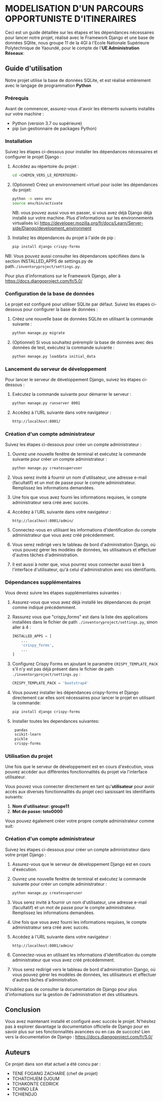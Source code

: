 # MODELISATION D'UN PARCOURS OPPORTUNISTE D'ITINERAIRES

Ceci est un guide détaillée sur les étapes et les dépendances nécessaires pour lancer notre projet, réalisé avec le Framework Django et une base de données SQlite, nous groupe 11 de la 4GI à l'Ecole Nationale Supérieure Polytechnique de Yaoundé, pour le compte de l'**UE Administration Réseaux**:

## Guide d'utilisation

Notre projet utilise la base de données SQLite, et est réalisé entièrement avec le langage de programmation **Python**

### Prérequis

Avant de commencer, assurez-vous d'avoir les éléments suivants installés sur votre machine :

- Python (version 3.7 ou supérieure)
- pip (un gestionnaire de packages Python)

### Installation

Suivez les étapes ci-dessous pour installer les dépendances nécessaires et configurer le projet Django :

1. Accédez au répertoire du projet :

   ```bash
   cd <CHEMIN_VERS_LE_RÉPERTOIRE>
   ```

2. (Optionnel) Créez un environnement virtuel pour isoler les dépendances du projet:

   ```bash
   python -m venv env
   source env/bin/activate
   ```
   NB: vous pouvez aussi vous en passer, si vous avez déjà Django déjà installé sur votre machine. Plus d'informations sur les environnements virtualisés ici https://developer.mozilla.org/fr/docs/Learn/Server-side/Django/development_environment

3. Installez les dépendances du projet à l'aide de pip :

   ```bash
   pip install django crispy-forms
   ```
NB: Vous pouvez aussi consulter les dépendances spécifiées dans la section INSTALLED_APPS de settings.py de path`./inventoryproject/settings.py`.

Pour plus d'informations sur le Framework Django, aller à https://docs.djangoproject.com/fr/5.0/

### Configuration de la base de données

Le projet est configuré pour utiliser SQLite par défaut. Suivez les étapes ci-dessous pour configurer la base de données :

1. Créez une nouvelle base de données SQLite en utilisant la commande suivante :

   ```bash
   python manage.py migrate
   ```

2. (Optionnel) Si vous souhaitez préremplir la base de données avec des données de test, exécutez la commande suivante :

   ```bash
   python manage.py loaddata initial_data
   ```

### Lancement du serveur de développement

Pour lancer le serveur de développement Django, suivez les étapes ci-dessous :

1. Exécutez la commande suivante pour démarrer le serveur :

   ```bash
   python manage.py runserver 8001
   ```

2. Accédez à l'URL suivante dans votre navigateur :

   ```bash
   http://localhost:8001/
   ```

### Création d'un compte administrateur

Suivez les étapes ci-dessous pour créer un compte administrateur :

1. Ouvrez une nouvelle fenêtre de terminal et exécutez la commande suivante pour créer un compte administrateur :

   ```bash
   python manage.py createsuperuser
   ```

2. Vous serez invité à fournir un nom d'utilisateur, une adresse e-mail (facultatif) et un mot de passe pour le compte administrateur. Remplissez les informations demandées.

3. Une fois que vous avez fourni les informations requises, le compte administrateur sera créé avec succès.

4. Accédez à l'URL suivante dans votre navigateur :

   ```browser
   http://localhost:8001/admin/
   ```

5. Connectez-vous en utilisant les informations d'identification du compte administrateur que vous avez créé précédemment.

6. Vous serez redirigé vers le tableau de bord d'administration Django, où vous pouvez gérer les modèles de données, les utilisateurs et effectuer d'autres tâches d'administration.

7. Il est aussi à noter que, vous pourrez vous connecter aussi bien à l'interface d'utilisateur, qu'à celui d'administration avec vos identifiants.

### Dépendances supplémentaires

Vous devez suivre les étapes supplémentaires suivantes :

1. Assurez-vous que vous avez déjà installé les dépendances du projet comme indiqué précédemment.

2. Rassurez vous que "crispy_forms" est dans la liste des applications installées dans le fichier de path `./inventoryproject/settings.py`, sinon aller à 4 :

   ```python
   INSTALLED_APPS = [
       ...
       'crispy_forms',
       ...
   ]
   ```

3. Configurez Crispy Forms en ajoutant le paramètre `CRISPY_TEMPLATE_PACK` s'il n'y est pas déjà présent dans le fichier de path `./inventoryproject/settings.py` :

   ```python
   CRISPY_TEMPLATE_PACK = 'bootstrap4'
   ```

4. Vous pouvez installer les dépendances crispy-forms et Django directement car elles sont nécessaires pour lancer le projet en utilisant la commande:

   ```bash
   pip install django crispy-forms
   ```
5. Installer toutes les dependances suivantes:

   ```bash
    pandas
    scikit-learn
    pickle
    crispy-forms
   ```

### Utilisation du projet

Une fois que le serveur de développement est en cours d'exécution, vous pouvez accéder aux différentes fonctionnalités du projet via l'interface utilisateur.

Vous pouvez vous connecter directement en tant qu'**utilisateur** pour avoir accès aux diverses fonctionnalités du projet ceci saisissant les identifiants suivants:

1. **Nom d'utilisateur: groupe11**
2. **Mot de passe: toto0000** 

Vous pouvez également créer votre propre compte administrateur comme suit:

### Création d'un compte administrateur

Suivez les étapes ci-dessous pour créer un compte administrateur dans votre projet Django :

1. Assurez-vous que le serveur de développement Django est en cours d'exécution.

2. Ouvrez une nouvelle fenêtre de terminal et exécutez la commande suivante pour créer un compte administrateur :

   ```bash
   python manage.py createsuperuser
   ```

3. Vous serez invité à fournir un nom d'utilisateur, une adresse e-mail (facultatif) et un mot de passe pour le compte administrateur. Remplissez les informations demandées.

4. Une fois que vous avez fourni les informations requises, le compte administrateur sera créé avec succès.

5. Accédez à l'URL suivante dans votre navigateur :

   ```browser
   http://localhost:8001/admin/
   ```

6. Connectez-vous en utilisant les informations d'identification du compte administrateur que vous avez créé précédemment.

7. Vous serez redirigé vers le tableau de bord d'administration Django, où vous pouvez gérer les modèles de données, les utilisateurs et effectuer d'autres tâches d'administration.

N'oubliez pas de consulter la documentation de Django pour plus d'informations sur la gestion de l'administration et des utilisateurs.

## Conclusion

Vous avez maintenant installé et configuré avec succès le projet. N'hésitez pas à explorer davantage la documentation officielle de Django pour en savoir plus sur ses fonctionnalités avancées ou en cas de succcès!
Lien vers la documentation de Django : https://docs.djangoproject.com/fr/5.0/

## Auteurs

Ce projet dans son état actuel a été concu par :

- TENE FOGANG ZACHARIE (chef de projet)
- TCHATCHUEM DJOUM
- TCHAKONTE CEDRICK
- TCHINO LEA
- TCHIENDJO
